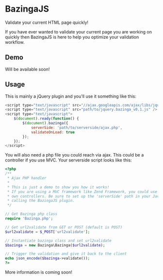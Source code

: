 BazingaJS
=========

Validate your current HTML page quickly!

If you have ever wanted to validate your current page you are working on quickly then BazingaJS is here to help you optimize your validation workflow.

Demo
----
Will be available soon!

Usage
-----
This is mainly a jQuery plugin and you'll use it something like this:

```javascript
<script type="text/javascript" src="//ajax.googleapis.com/ajax/libs/jquery/1.9.1/jquery.min.js" />
<script type="text/javascript" src="path/to/jquery.bazinga_v0.1.js" />
<script type="text/javascript">
	$(document).ready(function() {
		$(document).bazinga({
			serverSide: 'path/to/serverside/ajax.php',
			validateOnLoad: true
		});
	});
</script>
```

You will also need a php file you could reach via ajax. This could be a controller if you use MVC. Your serverside script looks like this:

```php
<?php
/**
 * Ajax PHP handler
 * 
 * This is just a demo to show you how it works!
 * If you are using a MVC framework like Zend Framework, you could use this code in your
 * own controllers. Be sure to set up the 'serverSide' path in your Java Script where you're
 * calling the BazingaJS plugin.
 */

// Get Bazinga php class
require 'Bazinga.php';

// Get url2validate from GET or POST (default is POST)
$url2validate = $_POST['url2validate'];

// Instantiate bazinga class and set url2validate
$bazinga = new Bazinga\Bazinga($url2validate);

// Trigger the validation and give it back to the client
echo json_encode($bazinga->validate());
?>
```

More information is coming soon!
